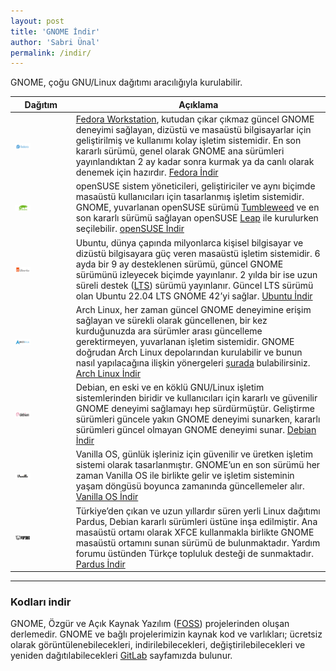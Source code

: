 ```yaml
---
layout: post
title: 'GNOME İndir'
author: 'Sabri Ünal'
permalink: /indir/
---
```


GNOME, çoğu GNU/Linux dağıtımı aracılığıyla kurulabilir.

|Dağıtım|Açıklama|
|---|---|
| <img src="/media/2023/04/DistroLogo-Fedora.png" width="30%" /> | [Fedora Workstation](https://fedoraproject.org/workstation/), kutudan çıkar çıkmaz güncel GNOME deneyimi sağlayan, dizüstü ve masaüstü bilgisayarlar için geliştirilmiş ve kullanımı kolay işletim sistemidir. En son kararlı sürümü, genel olarak GNOME ana sürümleri yayınlandıktan 2 ay kadar sonra kurmak ya da canlı olarak denemek için hazırdır. [Fedora İndir](https://fedoraproject.org/workstation/download/) |
| <img src="/media/2023/04/DistroLogo-Ubuntu.png" width="30%" /> | openSUSE sistem yöneticileri, geliştiriciler ve aynı biçimde masaüstü kullanıcıları için tasarlanmış işletim sistemidir. GNOME, yuvarlanan openSUSE sürümü [Tumbleweed](https://www.opensuse.org/#Tumbleweed) ve en son kararlı sürümü sağlayan openSUSE [Leap](https://www.opensuse.org/#Leap) ile kurulurken seçilebilir. [openSUSE İndir](https://get.opensuse.org/tumbleweed/) |
| <img src="/media/2023/04/DistroLogo-openSUSE.png" width="30%" /> | Ubuntu, dünya çapında milyonlarca kişisel bilgisayar ve dizüstü bilgisayara güç veren masaüstü işletim sistemidir. 6 ayda bir 9 ay desteklenen sürümü, güncel GNOME sürümünü izleyecek biçimde yayınlanır. 2 yılda bir ise uzun süreli destek ([LTS](https://ubuntu.com/blog/what-is-an-ubuntu-lts-release)) sürümü yayınlanır. Güncel LTS sürümü olan Ubuntu 22.04 LTS GNOME 42’yi sağlar. [Ubuntu İndir](https://ubuntu.com/download/desktop) |
| <img src="/media/2023/04/DistroLogo-Arch.png" width="30%" /> | Arch Linux, her zaman güncel GNOME deneyimine erişim sağlayan ve sürekli olarak güncellenen, bir kez kurduğunuzda ara sürümler arası güncelleme gerektirmeyen, yuvarlanan işletim sistemidir. GNOME doğrudan Arch Linux depolarından kurulabilir ve bunun nasıl yapılacağına ilişkin yönergeleri [şurada](https://wiki.archlinux.org/title/GNOME) bulabilirsiniz. [Arch Linux İndir](https://archlinux.org/download/) |
| <img src="/media/2023/04/DistroLogo-Debian.png" width="30%" /> | Debian, en eski ve en köklü GNU/Linux işletim sistemlerinden biridir ve kullanıcıları için kararlı ve güvenilir GNOME deneyimi sağlamayı hep sürdürmüştür. Geliştirme sürümleri güncele yakın GNOME deneyimi sunarken, kararlı sürümleri güncel olmayan GNOME deneyimi sunar. [Debian İndir](https://www.debian.org/download) |
| <img src="/media/2023/04/DistroLogo-Vanilla.png" width="30%" /> | Vanilla OS, günlük işleriniz için güvenilir ve üretken işletim sistemi olarak tasarlanmıştır. GNOME’un en son sürümü her zaman Vanilla OS ile birlikte gelir ve işletim sisteminin yaşam döngüsü boyunca zamanında güncellemeler alır.  [Vanilla OS İndir](https://github.com/Vanilla-OS/os/releases) |
| <img src="/media/2023/04/DistroLogo-Pardus.png" width="30%" /> | Türkiye’den çıkan ve uzun yıllardır süren yerli Linux dağıtımı Pardus, Debian kararlı sürümleri üstüne inşa edilmiştir. Ana masaüstü ortamı olarak XFCE kullanmakla birlikte GNOME masaüstü ortamını sunan sürümü de bulunmaktadır. Yardım forumu üstünden Türkçe topluluk desteği de sunmaktadır. [Pardus İndir](https://www.pardus.org.tr/surumler/) |

---

### Kodları indir

GNOME, Özgür ve Açık Kaynak Yazılım ([FOSS](http://www.gnu.org/philosophy/free-sw.html)) projelerinden oluşan derlemedir. GNOME ve bağlı projelerimizin kaynak kod ve varlıkları; ücretsiz olarak görüntülenebilecekleri, indirilebilecekleri, değiştirilebilecekleri ve yeniden dağıtılabilecekleri [GitLab](https://gitlab.gnome.org/explore/groups) sayfamızda bulunur.
